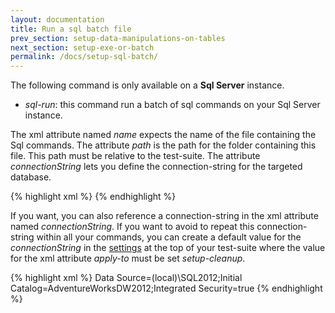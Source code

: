 ```yaml
---
layout: documentation
title: Run a sql batch file
prev_section: setup-data-manipulations-on-tables
next_section: setup-exe-or-batch
permalink: /docs/setup-sql-batch/
---
```

The following command is only available on a **Sql Server** instance.

* _sql-run_: this command run a batch of sql commands on your Sql Server instance.

The xml attribute named _name_ expects the name of the file containing the Sql commands. The attribute _path_ is the path for the folder containing this file. This path must be relative to the test-suite. The attribute _connectionString_ lets you define the connection-string for the targeted database.

{% highlight xml %}
<setup>
  <sql-run
    name="MyCommands.Sql"
    path="SQL\"
    connectionString="..."
  />
</setup>
{% endhighlight %}

If you want, you can also reference a connection-string in the xml attribute named *connectionString*. If you want to avoid to repeat this connection-string within all your commands, you can create a default value for the *connectionString* in the [settings](/docs/config-connection-strings) at the top of your test-suite where the value for the xml attribute *apply-to* must be set *setup-cleanup*.

{% highlight xml %}
<settings>
  <default apply-to="setup-cleanup">
    <connectionString>Data Source=(local)\SQL2012;Initial Catalog=AdventureWorksDW2012;Integrated Security=true</connectionString>
  </default>
</settings>
{% endhighlight %}
